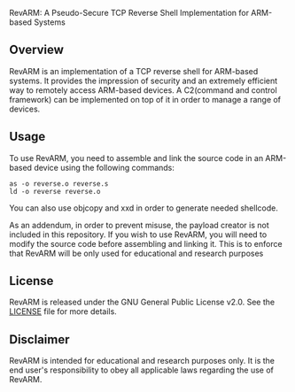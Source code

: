 RevARM: A Pseudo-Secure TCP Reverse Shell Implementation for ARM-based Systems

## Overview
RevARM is an implementation of a TCP reverse shell for ARM-based systems. It provides the impression of security and an extremely efficient way to remotely access ARM-based devices. A C2(command and control framework) can be implemented on top of it in order to manage a range of devices.

## Usage
To use RevARM, you need to assemble and link the source code in an ARM-based device using the following commands:
```
as -o reverse.o reverse.s
ld -o reverse reverse.o
```
You can also use objcopy and xxd in order to generate needed shellcode.

As an addendum, in order to prevent misuse, the payload creator is not included in this repository. If you wish to use RevARM, you will need to modify the source code before assembling and linking it. This is to enforce that RevARM will be only used for educational and research purposes

## License
RevARM is released under the GNU General Public License v2.0. See the [LICENSE](LICENSE) file for more details.

## Disclaimer
RevARM is intended for educational and research purposes only. It is the end user's responsibility to obey all applicable laws regarding the use of RevARM.
